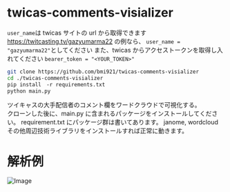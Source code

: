 # twicas-comments-visializer

`user_name`は
twicas サイトの url から取得できます
https://twitcasting.tv/gazyumarma22
の例なら、
`user_name = "gazyumarma22"`としてください
また、twicas からアクセストークンを取得し入れてください
`bearer_token = "<YOUR_TOKEN>"`

```bash
git clone https://github.com/bmi921/twicas-comments-visializer
cd ./twicas-comments-visializer
pip install　-r requirements.txt
python main.py
```

ツイキャスの大手配信者のコメント欄をワードクラウドで可視化する。  
クローンした後に、main.py に含まれるパッケージをインストールしてください。
requirement.txt にパッケージ群は書いてあります。
janome, wordcloud その他周辺技術ライブラリをインストールすれば正常に動きます。

# 解析例
![Image](https://github.com/user-attachments/assets/b1d51429-5f1d-447a-8092-c3d2012629b3)
